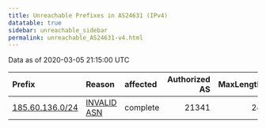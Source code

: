 ```yaml
---
title: Unreachable Prefixes in AS24631 (IPv4)
datatable: true
sidebar: unreachable_sidebar
permalink: unreachable_AS24631-v4.html
---
```


Data as of 2020-03-05 21:15:00 UTC


<div class="datatable-begin"></div>

| Prefix                                                   | Reason                                                                                                 | affected   |   Authorized AS |   MaxLength | Anchor                                         |   unreachable /24s |
|:---------------------------------------------------------|:-------------------------------------------------------------------------------------------------------|:-----------|----------------:|------------:|:-----------------------------------------------|-------------------:|
| [185.60.136.0/24](https://stat.ripe.net/185.60.136.0/24) | [INVALID ASN](https://rpki-validator.ripe.net/announcement-preview?asn=AS24631&prefix=185.60.136.0/24) | complete   |           21341 |          24 | [RIPE](unreachable_RIPE_NCC_RPKI_Root-v4.html) |                  1 |

<div class="datatable-end"></div>